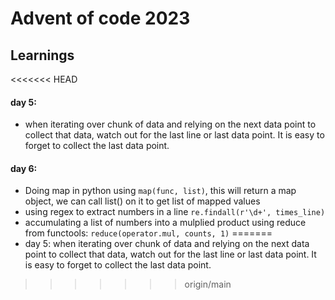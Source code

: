 # Advent of code 2023

## Learnings

<<<<<<< HEAD
#### day 5:

- when iterating over chunk of data and relying on the next data point to collect that data, watch out for the last line or last data point. It is easy to forget to collect the last data point.

#### day 6:

- Doing map in python using `map(func, list)`, this will return a map object, we can call list() on it to get list of mapped values
- using regex to extract numbers in a line `re.findall(r'\d+', times_line)`
- accumulating a list of numbers into a mulplied product using reduce from functools: `reduce(operator.mul, counts, 1)`
=======
- day 5: when iterating over chunk of data and relying on the next data point to collect that data, watch out for the last line or last data point. It is easy to forget to collect the last data point.
>>>>>>> origin/main
